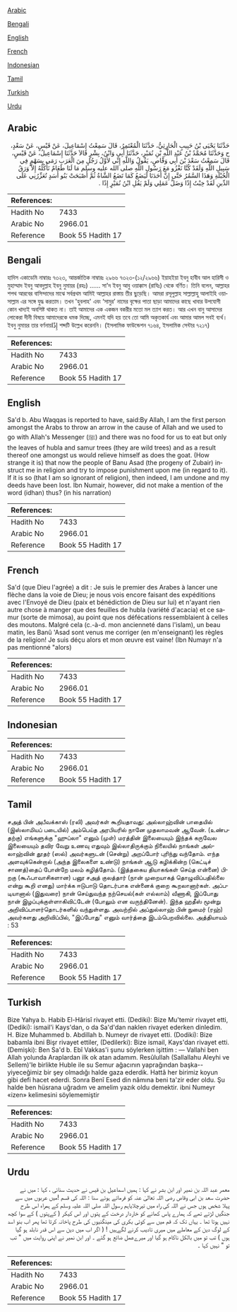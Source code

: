 [Arabic](#arabic)

[Bengali](#bengali)

[English](#english)

[French](#french)

[Indonesian](#indonesian)

[Tamil](#tamil)

[Turkish](#turkish)

[Urdu](#urdu)

## Arabic


<div dir="rtl" lang="ar" style={{fontSize:'larger',backgroundColor:'#f8f9fa',padding:20}}>
حَدَّثَنَا يَحْيَى بْنُ حَبِيبٍ الْحَارِثِيُّ، حَدَّثَنَا الْمُعْتَمِرُ، قَالَ سَمِعْتُ إِسْمَاعِيلَ، عَنْ قَيْسٍ، عَنْ سَعْدٍ، ح وَحَدَّثَنَا مُحَمَّدُ بْنُ عَبْدِ اللَّهِ بْنِ نُمَيْرٍ، حَدَّثَنَا أَبِي وَابْنُ، بِشْرٍ قَالاَ حَدَّثَنَا إِسْمَاعِيلُ، عَنْ قَيْسٍ، قَالَ سَمِعْتُ سَعْدَ بْنَ أَبِي وَقَّاصٍ، يَقُولُ وَاللَّهِ إِنِّي لأَوَّلُ رَجُلٍ مِنَ الْعَرَبِ رَمَى بِسَهْمٍ فِي سَبِيلِ اللَّهِ وَلَقَدْ كُنَّا نَغْزُو مَعَ رَسُولِ اللَّهِ صلى الله عليه وسلم مَا لَنَا طَعَامٌ نَأْكُلُهُ إِلاَّ وَرَقُ الْحُبْلَةِ وَهَذَا السَّمُرُ حَتَّى إِنَّ أَحَدَنَا لَيَضَعُ كَمَا تَضَعُ الشَّاةُ ثُمَّ أَصْبَحَتْ بَنُو أَسَدٍ تُعَزِّرُنِي عَلَى الدِّينِ لَقَدْ خِبْتُ إِذًا وَضَلَّ عَمَلِي وَلَمْ يَقُلِ ابْنُ نُمَيْرٍ إِذًا ‏.‏
</div>
<div style={{backgroundColor:'#f8f9fa',padding:20, marginBottom: 10}}><table> <thead> <tr> <th>References:</th> <th></th> </tr> </thead> <tbody><tr><td>Hadith No</td><td>7433</td></tr><tr><td>Arabic No</td><td>2966.01</td></tr><tr><td>Reference</td><td>Book 55 Hadith 17</td></tr></tbody></table></div>

## Bengali


<div dir="ltr" lang="bn" style={{fontSize:'larger',backgroundColor:'#f8f9fa',padding:20}}>
হাদিস একাডেমি নাম্বারঃ ৭৩২৩, আন্তর্জাতিক নাম্বারঃ ২৯৬৬ ৭৩২৩-(১২/২৯৬৬) ইয়াহইয়া ইবনু হাবীব আল হারিসী ও মুহাম্মাদ ইবনু আবদুল্লাহ ইবনু নুমায়র (রহঃ) ...... সা'দ ইবনু আবু ওয়াক্কাস (রাযিঃ) থেকে বর্ণিত। তিনি বলেন, আল্লাহর শপথ আরবের বাসিন্দাদের মাঝে সর্বপ্রথম আমিই আল্লাহর রাস্তায় তীর ছুড়েছি। আমরা রসূলুল্লাহ সাল্লাল্লাহু আলাইহি ওয়াসাল্লাম এর সঙ্গে যুদ্ধ করতাম। তখন 'হুবলাহ' এবং ‘সামুর’ নামের বৃক্ষের পাতা ছাড়া আমাদের কাছে খাবার উপযোগী কোন খাদ্যই অবশিষ্ট থাকত না। তাই আমাদের এক একজন বকরীর মতো মল ত্যাগ করত। আর এখন বানু আসাদের লোকেরা দীনী বিষয়ে আমাদেরকে ধমক দিচ্ছে, এমনই যদি হয় তবে তো আমি অকৃতকার্য এবং আমার আমল সবই ব্যৰ্থ। ইবনু নুমায়র তার বর্ণনায়إِذًا শব্দটি উল্লেখ করেননি। (ইসলামিক ফাউন্ডেশন ৭১৬৪, ইসলামিক সেন্টার ৭২১৭)
</div>
<div style={{backgroundColor:'#f8f9fa',padding:20, marginBottom: 10}}><table> <thead> <tr> <th>References:</th> <th></th> </tr> </thead> <tbody><tr><td>Hadith No</td><td>7433</td></tr><tr><td>Arabic No</td><td>2966.01</td></tr><tr><td>Reference</td><td>Book 55 Hadith 17</td></tr></tbody></table></div>

## English


<div dir="ltr" lang="en" style={{fontSize:'larger',backgroundColor:'#f8f9fa',padding:20}}>
Sa'd b. Abu Waqqas is reported to have, said:By Allah, I am the first person amongst the Arabs to throw an arrow in the cause of Allah and we used to go with Allah's Messenger (ﷺ) and there was no food for us to eat but only the leaves of hubla and samur trees (they are wild trees) and as a result thereof one amongst us would relieve himself as does the goat. (How strange it is) that now the people of Banu Asad (the progeny of Zubair) instruct me in religion and try to impose punishment upon me (in regard to it). If it is so (that I am so ignorant of religion), then indeed, I am undone and my deeds have been lost. Ibn Numair, however, did not make a mention of the word (idhan) thus? (in his narration)
</div>
<div style={{backgroundColor:'#f8f9fa',padding:20, marginBottom: 10}}><table> <thead> <tr> <th>References:</th> <th></th> </tr> </thead> <tbody><tr><td>Hadith No</td><td>7433</td></tr><tr><td>Arabic No</td><td>2966.01</td></tr><tr><td>Reference</td><td>Book 55 Hadith 17</td></tr></tbody></table></div>

## French


<div dir="ltr" lang="fr" style={{fontSize:'larger',backgroundColor:'#f8f9fa',padding:20}}>
Sa'd (que Dieu l'agrée) a dit : Je suis le premier des Arabes à lancer une flèche dans la voie de Dieu; je nous vois encore faisant des expéditions avec l'Envoyé de Dieu (paix et bénédiction de Dieu sur lui) et n'ayant rien autre chose à manger que des feuilles de hubla (variété d'acacia) et ce samur (sorte de mimosa), au point que nos défécations ressemblaient à celles des moutons. Malgré cela (c.-à-d. mon ancienneté dans l'islam), un beau matin, les Banû 'Asad sont venus me corriger (en m'enseignant) les règles de la religion! Je suis déçu alors et mon œuvre est vaine! (Ibn Numayr n'a pas mentionné "alors)
</div>
<div style={{backgroundColor:'#f8f9fa',padding:20, marginBottom: 10}}><table> <thead> <tr> <th>References:</th> <th></th> </tr> </thead> <tbody><tr><td>Hadith No</td><td>7433</td></tr><tr><td>Arabic No</td><td>2966.01</td></tr><tr><td>Reference</td><td>Book 55 Hadith 17</td></tr></tbody></table></div>

## Indonesian


<div dir="ltr" lang="id" style={{fontSize:'larger',backgroundColor:'#f8f9fa',padding:20}}>

</div>
<div style={{backgroundColor:'#f8f9fa',padding:20, marginBottom: 10}}><table> <thead> <tr> <th>References:</th> <th></th> </tr> </thead> <tbody><tr><td>Hadith No</td><td>7433</td></tr><tr><td>Arabic No</td><td>2966.01</td></tr><tr><td>Reference</td><td>Book 55 Hadith 17</td></tr></tbody></table></div>

## Tamil


<div dir="ltr" lang="ta" style={{fontSize:'larger',backgroundColor:'#f8f9fa',padding:20}}>
சஅத் பின் அபீவக்காஸ் (ரலி) அவர்கள் கூறியதாவது: அல்லாஹ்வின் பாதையில் (இஸ்லாமியப் படையில்) அம்பெய்த அரபியரில் நானே முதலாமவன் ஆவேன். (உண்பதற்கு) எங்களுக்கு "ஹுப்லா" எனும் (முள்) மரத்தின் இலையையும் இந்தக் கருவேல இலையையும் தவிர வேறு உணவு எதுவும் இல்லாதிருக்கும் நிலையில் நாங்கள் அல்லாஹ்வின் தூதர் (ஸல்) அவர்களுடன் (சென்று) அறப்போர் புரிந்து வந்தோம். எந்த அளவுக்கென்றால் (அந்த இலைகளை உண்டு) நாங்கள் ஆடு கழிக்கின்ற (கெட்டிச் சாணத்)தைப் போன்றே மலம் கழித்தோம். (இத்தகைய தியாகங்கள் செய்த என்னை) பிறகு (கூஃபாவாசிகளான) பனூ சஅத் குலத்தார் (நான் முறையாகத் தொழுவிப்பதில்லை என்று கூறி எனது) மார்க்க ஈடுபாடு தொடர்பாக என்னைக் குறை கூறலானார்கள். அப்படியானால் (இதுவரை) நான் செய்துவந்த நற்செயல்(கள் எல்லாம்) வீணாகி, இப்போது நான் இழப்புக்குள்ளாகிவிட்டேன் (போலும் என வருந்தினேன்). இந்த ஹதீஸ் மூன்று அறிவிப்பாளர்தொடர்களில் வந்துள்ளது. அவற்றில் அப்துல்லாஹ் பின் நுமைர் (ரஹ்) அவர்களது அறிவிப்பில், "இப்போது" எனும் வார்த்தை இடம்பெறவில்லை. அத்தியாயம் : 53
</div>
<div style={{backgroundColor:'#f8f9fa',padding:20, marginBottom: 10}}><table> <thead> <tr> <th>References:</th> <th></th> </tr> </thead> <tbody><tr><td>Hadith No</td><td>7433</td></tr><tr><td>Arabic No</td><td>2966.01</td></tr><tr><td>Reference</td><td>Book 55 Hadith 17</td></tr></tbody></table></div>

## Turkish


<div dir="ltr" lang="tr" style={{fontSize:'larger',backgroundColor:'#f8f9fa',padding:20}}>
Bize Yahya b. Habib El-Hârisî rivayet etti. (Dediki): Bize Mu'temir rivayet etti, (Dediki): ismail'i Kays'dan, o da Sa'd'dan naklen rivayet ederken dinledim. H. Bize Muhammed b. Abdillah b. Numeyr de rivayet etti. (Dodiki): Bize babamla ibni Bişr rivayet ettiler, (Dedilerki): Bize ismail, Kays'dan rivayet etti. (Demişki): Ben Sa'd b. Ebî Vakkas'i şunu söylerken işittim : — Vallahi ben Allah yolunda Araplardan ilk ok atan adamım. Resûlullah (Sallallahu Aleyhi ve Sellem)'le birlikte Huble ile su Semur ağacının yaprağından başka--yiyeceğimiz bir şey olmadığı halde gaza ederdik. Hattâ her birimiz koyun gibi defi hacet ederdi. Sonra Benî Esed din nâmına beni ta'zir eder oldu. Şu halde ben hüsrana uğradım ve amelim yazık oldu demektir. ibni Numeyr «izen» kelimesini söylememiştir
</div>
<div style={{backgroundColor:'#f8f9fa',padding:20, marginBottom: 10}}><table> <thead> <tr> <th>References:</th> <th></th> </tr> </thead> <tbody><tr><td>Hadith No</td><td>7433</td></tr><tr><td>Arabic No</td><td>2966.01</td></tr><tr><td>Reference</td><td>Book 55 Hadith 17</td></tr></tbody></table></div>

## Urdu


<div dir="rtl" lang="ur" style={{fontSize:'larger',backgroundColor:'#f8f9fa',padding:20}}>
معمر عبد اللہ بن نمیر اور ابن بشر نے کہا : ہمیں اسماعیل بن قیس نے حدیث سنائی ، کہا : میں نے حضرت سعد بن ابی وقاص رضی اللہ تعالیٰ عنہ کو فرماتے ہوئے سنا : اللہ کی قسم !میں عربوں میں سے پہلا شخص ہوں جس نے اللہ کی راہ میں تیرچلایاہم رسول اللہ صلی اللہ علیہ وسلم کے ہمراہ اس طرح جنگیں لڑتے تھے کہ ہمارے پاس کھانے کو خاردار درخت کے پتوں اور اس کیکر ( کےپتوں ) کے سوا کچھ نہیں ہوتا تھا ۔ یہاں تک کہ قم میں سے کوئی بکری کی مینگنیوں کی طرح پاخانہ کرتا تھا پھر اب بنو اسد کے لوگ دین کے معاملے میں میری تادیب کرنے لگےہیں ! ( اگر اب میں دین سے اس قدر نابلد ہو گیا ہوں ) تب تو میں بالکل ناکام ہو گیا اور میرےعمل ضائع ہو گئے ۔ اور ابن نمیر نے اپنی روایت میں " تب تو " نہیں کہا ۔
</div>
<div style={{backgroundColor:'#f8f9fa',padding:20, marginBottom: 10}}><table> <thead> <tr> <th>References:</th> <th></th> </tr> </thead> <tbody><tr><td>Hadith No</td><td>7433</td></tr><tr><td>Arabic No</td><td>2966.01</td></tr><tr><td>Reference</td><td>Book 55 Hadith 17</td></tr></tbody></table></div>